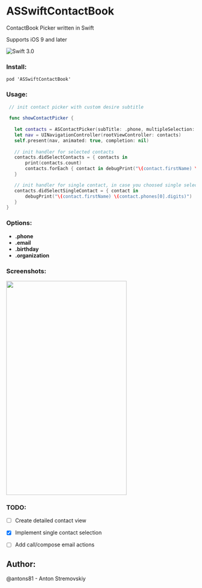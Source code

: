
# ASSwiftContactBook
ContactBook Picker written in Swift

Supports iOS 9 and later

![Swift 3.0](https://img.shields.io/badge/Swift-3.0-green.svg?style=flat)

### Install:
```
pod 'ASSwiftContactBook'
```

### Usage:
```swift
 // init contact picker with custom desire subtitle
 
 func showContactPicker {
 
   let contacts = ASContactPicker(subTitle: .phone, multipleSelection: true) // true by default
   let nav = UINavigationController(rootViewController: contacts)
   self.present(nav, animated: true, completion: nil)
 
   // init handler for selected contacts
   contacts.didSelectContacts = { contacts in
       print(contacts.count)
       contacts.forEach { contact in debugPrint("\(contact.firstName) \(contact.lastName)") }
   }

   // init handler for single contact, in case you choosed single selection
   contacts.didSelectSingleContact = { contact in
       debugPrint("\(contact.firstName) \(contact.phones[0].digits)")
   }
}

```

### Options:
- **.phone**
- **.email**
- **.birthday**
- **.organization**

### Screenshots:
<img src="https://preview.ibb.co/nxkAq5/Simulator_Screen_Shot_Jul_1_2017_10_08_52.png" width="320" height="568">



### TODO:

- [ ] Create detailed contact view
- [x] Implement single contact selection
- [ ] Add call/compose email actions


## Author:
@antons81 - Anton Stremovskiy

